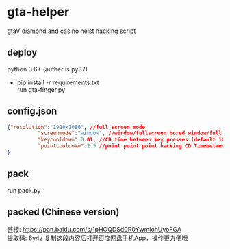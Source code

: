 # gta-helper
gtaV diamond and casino heist hacking script
## deploy  
python 3.6+ (auther is py37)  
- pip install -r requirements.txt  
run gta-finger.py
## config.json  
  ```json
 {"resolution":"1920x1080", //full screen mode
            "screenmode":"window", //window/fullscreen bored window/full screen
            "keycooldown":0.01, //CD time between key presses (default 10ms), If you think your computer is good, you set it to 0
            "pointcooldown":2.5 //point point point hacking CD Timebetween selected positions
}
```

## pack
run pack.py
## packed (Chinese version)
链接: https://pan.baidu.com/s/1pHOQDSd0R0YwmiohUyoFGA   
提取码: 6y4z 复制这段内容后打开百度网盘手机App，操作更方便哦
 
    
